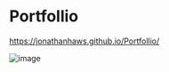 # Portfollio

https://jonathanhaws.github.io/Portfollio/

![image](https://user-images.githubusercontent.com/108207472/206935995-f9d17e29-10cb-461b-b61e-65800ec3ff8f.png)
